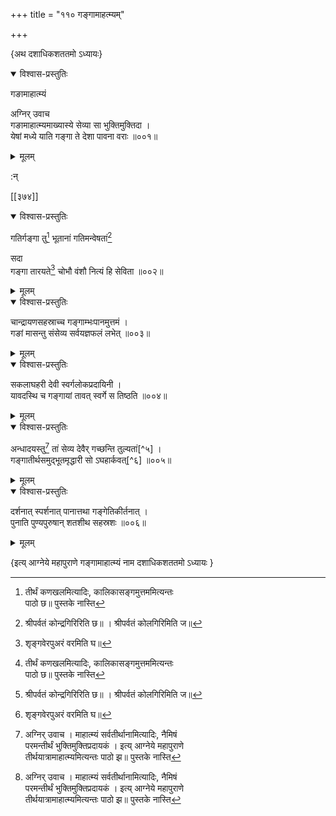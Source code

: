 +++
title = "११० गङ्गामाहत्म्यम्"

+++

\{अथ दशाधिकशततमो ऽध्यायः\}


<details open><summary>विश्वास-प्रस्तुतिः</summary>

गङामाहात्म्यं  
    
अग्निर् उवाच  
गङामाहात्म्यमाख्यास्ये सेव्या सा भुक्तिमुक्तिदा   ।  
येषां मध्ये याति गङ्गा ते देशा पावना वराः   ॥००१॥
</details>

<details><summary>मूलम्</summary>

गङामाहात्म्यं  
    
अग्निर् उवाच  
गङामाहात्म्यमाख्यास्ये सेव्या सा भुक्तिमुक्तिदा   ।  
येषां मध्ये याति गङ्गा ते देशा पावना वराः   ॥००१॥
</details>  
    
:न्  
    
[^१]: तीर्थं कणखलमित्यादिः, कालिकासङ्गमुत्तममित्यन्तः  
पाठो छ॥ पुस्तके नास्ति  
    
[^२]: श्रीपर्वतं कोन्द्रगिरिरिति छ॥ । श्रीपर्वतं कोलगिरिमिति ज॥  
    
[^३]: शृङ्गवेरपुअरं वरमिति घ॥  
    
[^४]: अग्निर् उवाच । माहात्म्यं सर्वतीर्थानामित्यादिः, नैमिषं  
परमन्तीर्थं भुक्तिमुक्तिप्रदायकं । इत्य् आग्नेये महापुराणे  
तीर्थयात्रामाहात्म्यमित्यन्तः पाठो झ॥ पुस्तके नास्ति  

[[३७४]]
    

<details open><summary>विश्वास-प्रस्तुतिः</summary>

गतिर्गङ्गा तु[^१] भूतानां गतिमन्वेषतां[^२]  
    
सदा  
गङ्गा तारयते[^३] चोभौ वंशौ नित्यं हि सेविता ॥००२॥
</details>

<details><summary>मूलम्</summary>

गतिर्गङ्गा तु[^१] भूतानां गतिमन्वेषतां[^२]  
    
सदा  
गङ्गा तारयते[^३] चोभौ वंशौ नित्यं हि सेविता ॥००२॥
</details>  

<details open><summary>विश्वास-प्रस्तुतिः</summary>

चान्द्रायणसहस्राच्च गङ्गाम्भःपानमुत्तमं   ।  
गङां मासन्तु संसेव्य सर्वयज्ञफलं लभेत् ॥००३॥
</details>

<details><summary>मूलम्</summary>

चान्द्रायणसहस्राच्च गङ्गाम्भःपानमुत्तमं   ।  
गङां मासन्तु संसेव्य सर्वयज्ञफलं लभेत् ॥००३॥
</details>  

<details open><summary>विश्वास-प्रस्तुतिः</summary>

सकलाघहरी देवी स्वर्गलोकप्रदायिनी ।  
यावदस्थि च गङ्गायां तावत् स्वर्गे स तिष्ठति ॥००४॥
</details>

<details><summary>मूलम्</summary>

सकलाघहरी देवी स्वर्गलोकप्रदायिनी ।  
यावदस्थि च गङ्गायां तावत् स्वर्गे स तिष्ठति ॥००४॥
</details>  

<details open><summary>विश्वास-प्रस्तुतिः</summary>

अन्धादयस्तु[^४] तां सेव्य देवैर् गच्छन्ति तुल्यतां[^५]   ।  
गङ्गातीर्थसमुद्भूतमृद्धारी सो ऽघहार्कवत्[^६]   ॥००५॥
</details>

<details><summary>मूलम्</summary>

अन्धादयस्तु[^४] तां सेव्य देवैर् गच्छन्ति तुल्यतां[^५]   ।  
गङ्गातीर्थसमुद्भूतमृद्धारी सो ऽघहार्कवत्[^६]   ॥००५॥
</details>  

<details open><summary>विश्वास-प्रस्तुतिः</summary>

दर्शनात् स्पर्शनात् पानात्तथा गङ्गेतिकीर्तनात् ।  
पुनाति पुण्यपुरुषान् शतशीथ सहस्रशः ॥००६॥
</details>

<details><summary>मूलम्</summary>

दर्शनात् स्पर्शनात् पानात्तथा गङ्गेतिकीर्तनात् ।  
पुनाति पुण्यपुरुषान् शतशीथ सहस्रशः ॥००६॥
</details>

\{इत्य् आग्नेये महापुराणे गङ्गामाहात्म्यं नाम दशाधिकशततमो ऽध्यायः  }
    